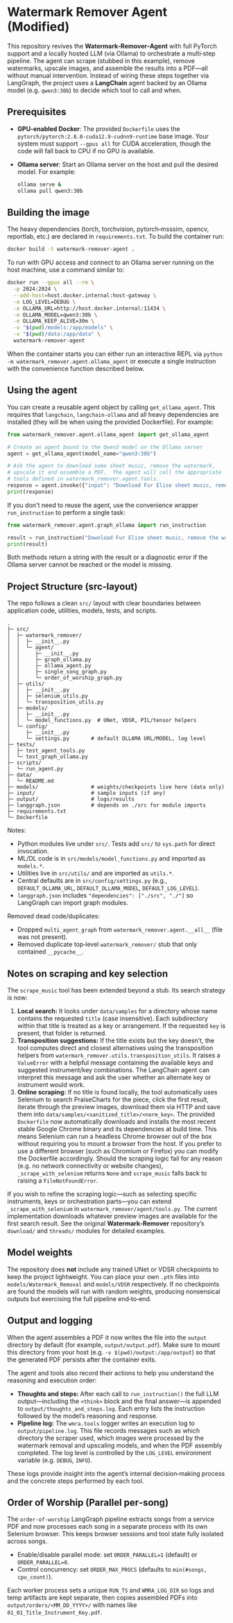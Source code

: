 # Watermark Remover Agent (Modified)

This repository revives the **Watermark‑Remover‑Agent** with full PyTorch
support and a locally hosted LLM (via Ollama) to orchestrate a multi‑step
pipeline.  The agent can scrape (stubbed in this example), remove
watermarks, upscale images, and assemble the results into a PDF—all
without manual intervention.  Instead of wiring these steps together via
LangGraph, the project uses a **LangChain** agent backed by an Ollama
model (e.g. `qwen3:30b`) to decide which tool to call and when.

## Prerequisites

* **GPU‑enabled Docker**: The provided `Dockerfile` uses the
  `pytorch/pytorch:2.8.0-cuda12.9-cudnn9-runtime` base image.  Your
  system must support `--gpus all` for CUDA acceleration, though the code
  will fall back to CPU if no GPU is available.
* **Ollama server**: Start an Ollama server on the host and pull the
  desired model.  For example:

  ```bash
  ollama serve &
  ollama pull qwen3:30b
  ```

## Building the image

The heavy dependencies (torch, torchvision, pytorch‑msssim, opencv,
reportlab, etc.) are declared in `requirements.txt`.  To build the
container run:

```bash
docker build -t watermark-remover-agent .
```

To run with GPU access and connect to an Ollama server running on the
host machine, use a command similar to:

```bash
docker run --gpus all --rm \
  -p 2024:2024 \
  --add-host=host.docker.internal:host-gateway \
  -e LOG_LEVEL=DEBUG \
  -e OLLAMA_URL=http://host.docker.internal:11434 \
  -e OLLAMA_MODEL=qwen3:30b \
  -e OLLAMA_KEEP_ALIVE=30m \
  -v "$(pwd)/models:/app/models" \
  -v "$(pwd)/data:/app/data" \
  watermark-remover-agent
```

When the container starts you can either run an interactive REPL via
`python -m watermark_remover.agent.ollama_agent` or execute a single
instruction with the convenience function described below.

## Using the agent

You can create a reusable agent object by calling
`get_ollama_agent`.  This requires that `langchain`, `langchain‑ollama`
and all heavy dependencies are installed (they will be when using the
provided Dockerfile).  For example:

```python
from watermark_remover.agent.ollama_agent import get_ollama_agent

# Create an agent bound to the Qwen3 model on the Ollama server
agent = get_ollama_agent(model_name="qwen3:30b")

# Ask the agent to download some sheet music, remove the watermark,
# upscale it and assemble a PDF.  The agent will call the appropriate
# tools defined in watermark_remover.agent.tools.
response = agent.invoke({"input": "Download Fur Elise sheet music, remove the watermark, upscale it, and assemble into a PDF."})
print(response)
```

If you don't need to reuse the agent, use the convenience wrapper
`run_instruction` to perform a single task:

```python
from watermark_remover.agent.graph_ollama import run_instruction

result = run_instruction("Download Fur Elise sheet music, remove the watermark, upscale it and assemble into a PDF.")
print(result)
```

Both methods return a string with the result or a diagnostic error if
the Ollama server cannot be reached or the model is missing.

## Project Structure (src‑layout)

The repo follows a clean `src/` layout with clear boundaries between application code, utilities, models, tests, and scripts.

```
.
├─ src/
│  ├─ watermark_remover/
│  │  ├─ __init__.py
│  │  └─ agent/
│  │     ├─ __init__.py
│  │     ├─ graph_ollama.py
│  │     ├─ ollama_agent.py
│  │     ├─ single_song_graph.py
│  │     └─ order_of_worship_graph.py
│  ├─ utils/
│  │  ├─ __init__.py
│  │  ├─ selenium_utils.py
│  │  └─ transposition_utils.py
│  ├─ models/
│  │  ├─ __init__.py
│  │  └─ model_functions.py  # UNet, VDSR, PIL/tensor helpers
│  └─ config/
│     ├─ __init__.py
│     └─ settings.py       # default OLLAMA URL/MODEL, log level
├─ tests/
│  ├─ test_agent_tools.py
│  └─ test_graph_ollama.py
├─ scripts/
│  └─ run_agent.py
├─ data/
│  └─ README.md
├─ models/                 # weights/checkpoints live here (data only)
├─ input/                  # sample inputs (if any)
├─ output/                 # logs/results
├─ langgraph.json          # depends on ./src for module imports
├─ requirements.txt
└─ Dockerfile
```

Notes:
- Python modules live under `src/`. Tests add `src/` to `sys.path` for direct invocation.
- ML/DL code is in `src/models/model_functions.py` and imported as `models.*`.
- Utilities live in `src/utils/` and are imported as `utils.*`.
- Central defaults are in `src/config/settings.py` (e.g., `DEFAULT_OLLAMA_URL`, `DEFAULT_OLLAMA_MODEL`, `DEFAULT_LOG_LEVEL`).
- `langgraph.json` includes `"dependencies": ["./src", "./"]` so LangGraph can import graph modules.

Removed dead code/duplicates:
- Dropped `multi_agent_graph` from `watermark_remover.agent.__all__` (file was not present).
- Removed duplicate top‑level `watermark_remover/` stub that only contained `__pycache__`.

## Notes on scraping and key selection

The `scrape_music` tool has been extended beyond a stub.  Its search
strategy is now:

1. **Local search:** It looks under `data/samples` for a directory whose
   name contains the requested `title` (case insensitive).  Each
   subdirectory within that title is treated as a key or arrangement.
   If the requested `key` is present, that folder is returned.
2. **Transposition suggestions:** If the title exists but the key
   doesn’t, the tool computes direct and closest alternatives using the
   transposition helpers from `watermark_remover.utils.transposition_utils`.
   It raises a `ValueError` with a helpful message containing the
   available keys and suggested instrument/key combinations.  The
   LangChain agent can interpret this message and ask the user whether an
   alternate key or instrument would work.
3. **Online scraping:** If no title is found locally, the tool
   automatically uses Selenium to search PraiseCharts for the piece,
   click the first result, iterate through the preview images, download
   them via HTTP and save them into
   `data/samples/<sanitized_title>/<norm_key>`.  The provided
   `Dockerfile` now automatically downloads and installs the most
   recent stable Google Chrome binary and its dependencies at build
   time.  This means Selenium can run a headless Chrome browser out
   of the box without requiring you to mount a browser from the host.
   If you prefer to use a different browser (such as Chromium or
   Firefox) you can modify the Dockerfile accordingly.  Should the
   scraping logic fail for any reason (e.g. no network connectivity or
   website changes), `_scrape_with_selenium` returns `None` and
   `scrape_music` falls back to raising a `FileNotFoundError`.

If you wish to refine the scraping logic—such as selecting specific
instruments, keys or orchestration parts—you can extend
`_scrape_with_selenium` in `watermark_remover/agent/tools.py`.  The
current implementation downloads whatever preview images are available
for the first search result.  See the original
**Watermark‑Remover** repository’s `download/` and `threads/` modules for
detailed examples.

## Model weights

The repository does **not** include any trained UNet or VDSR checkpoints
to keep the project lightweight.  You can place your own `.pth` files
into `models/Watermark_Removal` and `models/VDSR` respectively.  If no
checkpoints are found the models will run with random weights, producing
nonsensical outputs but exercising the full pipeline end‑to‑end.

## Output and logging

When the agent assembles a PDF it now writes the file into the
`output` directory by default (for example, `output/output.pdf`).  Make
sure to mount this directory from your host (e.g. `-v $(pwd)/output:/app/output`)
so that the generated PDF persists after the container exits.

The agent and tools also record their actions to help you understand the
reasoning and execution order:

* **Thoughts and steps:** After each call to `run_instruction()` the
  full LLM output—including the `<think>` block and the final answer—is
  appended to `output/thoughts_and_steps.log`.  Each entry lists the
  instruction followed by the model’s reasoning and response.
* **Pipeline log:** The `wmra.tools` logger writes an execution log to
  `output/pipeline.log`.  This file records messages such as which
  directory the scraper used, which images were processed by the
  watermark removal and upscaling models, and when the PDF assembly
  completed.  The log level is controlled by the `LOG_LEVEL`
  environment variable (e.g. `DEBUG`, `INFO`).

These logs provide insight into the agent’s internal decision‑making
process and the concrete steps performed by each tool.

## Order of Worship (Parallel per‑song)

The `order-of-worship` LangGraph pipeline extracts songs from a service PDF and
now processes each song in a separate process with its own Selenium browser. This
keeps browser sessions and tool state fully isolated across songs.

- Enable/disable parallel mode: set `ORDER_PARALLEL=1` (default) or `ORDER_PARALLEL=0`.
- Control concurrency: set `ORDER_MAX_PROCS` (defaults to `min(#songs, cpu_count)`).

Each worker process sets a unique `RUN_TS` and `WMRA_LOG_DIR` so logs and temp
artifacts are kept separate, then copies assembled PDFs into `output/orders/<MM_DD_YYYY>/`
with names like `01_01_Title_Instrument_Key.pdf`.
